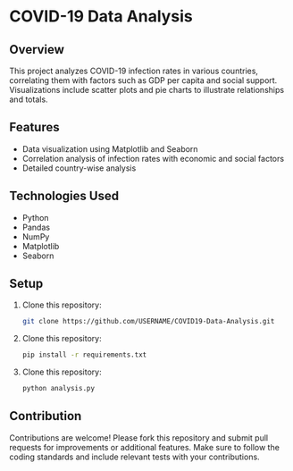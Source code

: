 # COVID-19 Data Analysis

## Overview
This project analyzes COVID-19 infection rates in various countries, correlating them with factors such as GDP per capita and social support. Visualizations include scatter plots and pie charts to illustrate relationships and totals.

## Features
- Data visualization using Matplotlib and Seaborn
- Correlation analysis of infection rates with economic and social factors
- Detailed country-wise analysis

## Technologies Used
- Python
- Pandas
- NumPy
- Matplotlib
- Seaborn

## Setup
1. Clone this repository:
   ```bash
   git clone https://github.com/USERNAME/COVID19-Data-Analysis.git
   ```
   
2. Clone this repository:
   ```bash
   pip install -r requirements.txt
   ```
   
3. Clone this repository:
   ```bash
   python analysis.py
   ```
   
## Contribution
Contributions are welcome! Please fork this repository and submit pull requests for improvements or additional features. Make sure to follow the coding standards and include relevant tests with your contributions.
